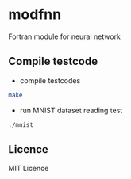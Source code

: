 # modfnn
Fortran module for neural network 

## Compile testcode
- compile testcodes
```bash
make
```
- run MNIST dataset reading test
```bash
./mnist
```

## Licence
MIT Licence
